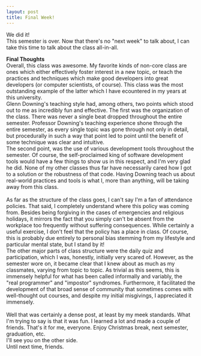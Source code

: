 ```yaml
---
layout: post
title: Final Week!
---
```


We did it!<br>
This semester is over. Now that there's no "next week" to talk about, I can take this time to talk about the class all-in-all.<br>

<b>Final Thoughts</b><br>
Overall, this class was awesome. My favorite kinds of non-core class are ones which either effectively foster interest in a new topic, or teach the practices and techniques which make good developers into great developers (or computer scientists, of course). This class was the most outstanding example of the latter which I have ecountered in my years at this university.<br>Glenn Downing's teaching style had, among others, two points which stood out to me as incredibly fun and effective. The first was the organization of the class. There was never a single beat dropped throughout the entire semester. Professor Downing's teaching experience shone through the entire semester, as every single topic was gone through not only in detail, but procedurally in such a way that point led to point until the benefit of some technique was clear and intuitive.<br>The second point, was the use of various development tools throughout the semester. Of course, the self-proclaimed king of software development tools would have a few things to show us in this respect, and I'm very glad he did. None of my other classes thus far have necessarily cared how I got to a solution or the robustness of that code. Having Downing teach us about real-world practices and tools is what I, more than anything, will be taking away from this class.<br><br>
As far as the structure of the class goes, I can't say I'm a fan of attendance policies. That said, I completely understand where this policy was coming from. Besides being forgiving in the cases of emergencies and religious holidays, it mirrors the fact that you simply can't be absent from the workplace too frequently without suffering consequences. While certainly a useful exercise, I don't feel that the policy has a place in class. Of course, this is probably due entirely to personal bias stemming from my lifestyle and particular mental state, but I stand by it!<br>The other major parts of class structure were the daily quiz and participation, which I was, honestly, initially very scared of. However, as the semester wore on, it became clear that I knew about as much as my classmates, varying from topic to topic. As trivial as this seems, this is immensely helpful for what has been called informally and variably, the "real programmer" and "impostor" syndromes. Furthermore, it facilitated the development of that broad sense of community that sometimes comes with well-thought out courses, and despite my initial misgivings, I appreciated it immensely.<br><br>
Well that was certainly a dense post, at least by my meek standards. What I'm trying to say is that it was fun. I learned a lot and made a couple of friends. That's it for me, everyone. Enjoy Christmas break, next semester, graduation, etc.<br>
I'll see you on the other side.<br>Until next time, friends.
